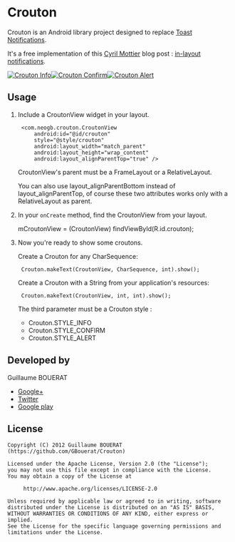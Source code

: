 Crouton
=======

Crouton is an Android library project designed to replace [Toast Notifications](https://developer.android.com/reference/android/widget/Toast.html).

It's a free implementation of this [Cyril Mottier](https://raw.github.com/cyrilmottier) blog post : [in-layout notifications](http://android.cyrilmottier.com/?p=773).

[![Crouton Info][1]][4][![Crouton Confirm][2]][5][![Crouton Alert][3]][6]

Usage
-----

1. Include a CroutonView widget in your layout.

        <com.neogb.crouton.CroutonView
	        android:id="@id/crouton"
	        style="@style/crouton"
	        android:layout_width="match_parent"
	        android:layout_height="wrap_content"
	        android:layout_alignParentTop="true" />

	CroutonView's parent must be a FrameLayout or a RelativeLayout.

	You can also use layout_alignParentBottom instead of layout_alignParentTop, of course these two attributes works only with a RelativeLayout as parent.

2. In your `onCreate` method, find the CroutonView from your layout.

	mCroutonView = (CroutonView) findViewById(R.id.crouton);

3. Now you're ready to show some croutons.

	Create a Crouton for any CharSequence:

	    Crouton.makeText(CroutonView, CharSequence, int).show();
	    
	Create a Crouton with a String from your application's resources:

	    Crouton.makeText(CroutonView, int, int).show();

    The third parameter must be a Crouton style :

	* Crouton.STYLE_INFO
	* Crouton.STYLE_CONFIRM
	* Crouton.STYLE_ALERT


Developed by
------------

Guillaume BOUERAT

- [Google+](https://plus.google.com/u/0/112136052387869387989)
- [Twitter](https://twitter.com/GBouerat)
- [Google play](https://play.google.com/store/apps/developer?id=Guillaume+BOUERAT)

License
-------

	Copyright (C) 2012 Guillaume BOUERAT (https://github.com/GBouerat/Crouton)
	
	Licensed under the Apache License, Version 2.0 (the "License");
	you may not use this file except in compliance with the License.
	You may obtain a copy of the License at
	
	     http://www.apache.org/licenses/LICENSE-2.0
	
	Unless required by applicable law or agreed to in writing, software
	distributed under the License is distributed on an "AS IS" BASIS,
	WITHOUT WARRANTIES OR CONDITIONS OF ANY KIND, either express or implied.
	See the License for the specific language governing permissions and
	limitations under the License.

[1]: https://raw.github.com/GBouerat/Crouton/master/screenshots/crouton_info_small.png
[2]: https://raw.github.com/GBouerat/Crouton/master/screenshots/crouton_confirm_small.png
[3]: https://raw.github.com/GBouerat/Crouton/master/screenshots/crouton_alert_small.png
[4]: https://raw.github.com/GBouerat/Crouton/master/screenshots/crouton_info.png
[5]: https://raw.github.com/GBouerat/Crouton/master/screenshots/crouton_confirm.png
[6]: https://raw.github.com/GBouerat/Crouton/master/screenshots/crouton_alert.png